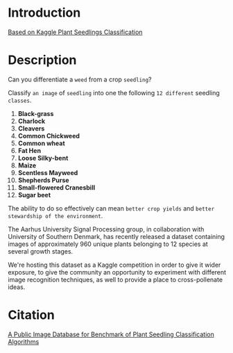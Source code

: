 # Introduction

[Based on Kaggle Plant Seedlings Classification](https://www.kaggle.com/c/plant-seedlings-classification)


# Description

Can you differentiate a `weed` from a crop `seedling`?

Classify `an image` of `seedling` into one the following `12 different` seedling `classes`.

1. **Black-grass**
2. **Charlock**
3. **Cleavers**
4. **Common Chickweed**
5. **Common wheat**
6. **Fat Hen**
7. **Loose Silky-bent**
8. **Maize**
9. **Scentless Mayweed**
10. **Shepherds Purse**
11. **Small-flowered Cranesbill**
12. **Sugar beet**


The ability to do so effectively can mean `better crop yields` and `better stewardship of the environment`.

The Aarhus University Signal Processing group, in collaboration with University of Southern Denmark, has recently released a dataset containing images of approximately 960 unique plants belonging to 12 species at several growth stages.

We're hosting this dataset as a Kaggle competition in order to give it wider exposure, to give the community an opportunity to experiment with different image recognition techniques, as well to provide a place to cross-pollenate ideas.


# Citation

[A Public Image Database for Benchmark of Plant Seedling Classification Algorithms](https://arxiv.org/abs/1711.05458v1)